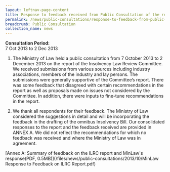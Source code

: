 ```yaml
---
layout: leftnav-page-content
title: Response to feedback received from Public Consultation of the report of the Insolvency Law Review Committee
permalink: /news/public-consultations/response-to-feedback-from-public-consultation-on-ILRC-report0
breadcrumb: Public Consultation
collection_name: news
---
```


**Consultation Period:**    
7 Oct 2013 to 2 Dec 2013

1. The Ministry of Law held a public consultation from 7 October 2013 to 2 December 2013 on the report of the Insolvency Law Review Committee.  We received submissions from various sources including industry associations, members of the industry and lay persons.  The submissions were generally supportive of the Committee’s report.  There was some feedback that disagreed with certain recommendations in the report as well as proposals made on issues not considered by the Committee.  In addition, there were inputs to fine-tune recommendations in the report.


2. We thank all respondents for their feedback.  The Ministry of Law considered the suggestions in detail and will be incorporating the feedback in the drafting of the omnibus Insolvency Bill.  Our consolidated responses to the report and the feedback received are provided in ANNEX A.  We did not reflect the recommendations for which no feedback was received and where the Ministry of Law was in agreement. 


[Annex A: Summary of feedback on the ILRC report and MinLaw's response(PDF, 0.5MB)](/files/news/public-consultations/2013/10/MinLaw Response to Feedback on ILRC Report.pdf)
